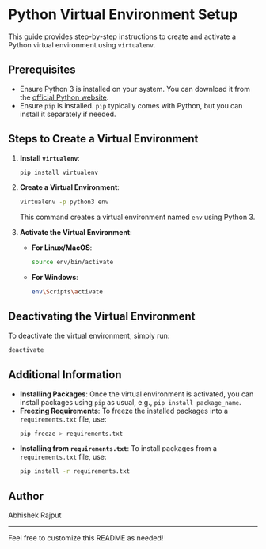 # Python Virtual Environment Setup

This guide provides step-by-step instructions to create and activate a Python virtual environment using `virtualenv`.

## Prerequisites

- Ensure Python 3 is installed on your system. You can download it from the [official Python website](https://www.python.org/downloads/).
- Ensure `pip` is installed. `pip` typically comes with Python, but you can install it separately if needed.

## Steps to Create a Virtual Environment

1. **Install `virtualenv`**:
    ```bash
    pip install virtualenv
    ```

2. **Create a Virtual Environment**:
    ```bash
    virtualenv -p python3 env
    ```
    This command creates a virtual environment named `env` using Python 3.

3. **Activate the Virtual Environment**:

    - **For Linux/MacOS**:
        ```bash
        source env/bin/activate
        ```
    - **For Windows**:
        ```bash
        env\Scripts\activate
        ```

## Deactivating the Virtual Environment

To deactivate the virtual environment, simply run:
```bash
deactivate
```

## Additional Information

- **Installing Packages**: Once the virtual environment is activated, you can install packages using `pip` as usual, e.g., `pip install package_name`.
- **Freezing Requirements**: To freeze the installed packages into a `requirements.txt` file, use:
    ```bash
    pip freeze > requirements.txt
    ```
- **Installing from `requirements.txt`**: To install packages from a `requirements.txt` file, use:
    ```bash
    pip install -r requirements.txt
    ```

## Author

Abhishek Rajput

---

Feel free to customize this README as needed!
